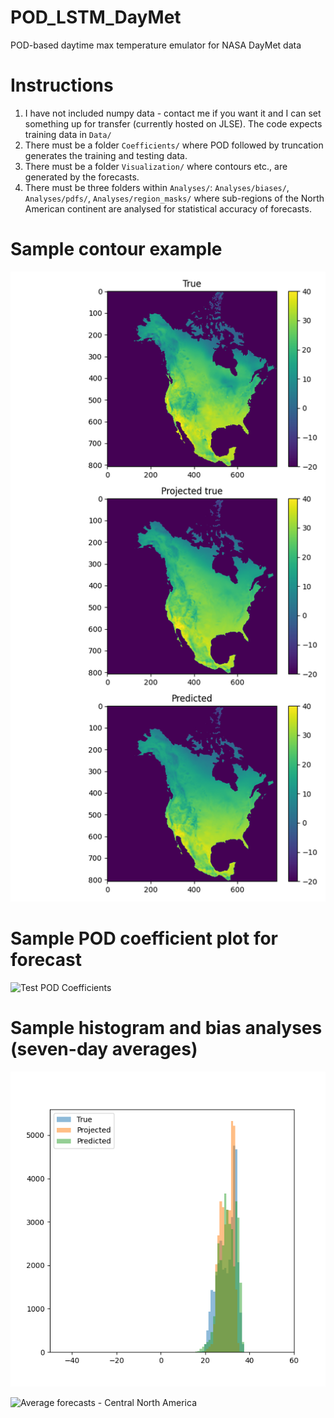 # POD_LSTM_DayMet
POD-based daytime max temperature emulator for NASA DayMet data

# Instructions
1. I have not included numpy data - contact me if you want it and I can set something up for transfer (currently hosted on JLSE). The code expects training data in `Data/`
2. There must be a folder `Coefficients/` where POD followed by truncation generates the training and testing data. 
3. There must be a folder `Visualization/` where contours etc., are generated by the forecasts. 
4. There must be three folders within `Analyses/`: `Analyses/biases/`, `Analyses/pdfs/`, `Analyses/region_masks/` where sub-regions of the North American continent are analysed for statistical accuracy of forecasts.

# Sample contour example
![Test snapshot](https://github.com/Romit-Maulik/POD_LSTM_DayMet/blob/master/Visualization/tmax/Contours/Plot_test_0005.png "A test forecast")

# Sample POD coefficient plot for forecast
![Test POD Coefficients](https://github.com/Romit-Maulik/POD_LSTM_DayMet/blob/master/Visualization/tmax/Coefficients/Coefficients_test.png "Test forecast of POD coefficients")


# Sample histogram and bias analyses (seven-day averages)
![Histograms - Central North America](https://github.com/Romit-Maulik/POD_LSTM_DayMet/blob/master/Analyses/tmax/pdfs/Central_180.png "Histograms on day 180 of 2016 (test)")

![Average forecasts - Central North America](https://github.com/Romit-Maulik/POD_LSTM_DayMet/blob/master/Analyses/tmax/biases/Temperature_Central.png "Test forecast of temperature central NA")

